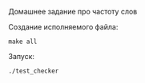 Домашнее задание про частоту слов

Создание исполняемого файла:
```
make all
```

Запуск:
```
./test_checker
```
